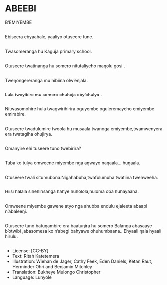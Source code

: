 # ABEEBI
B’EMIYEMBE

##
Ebiseera ebyaahale, yaaliyo
otuseere tune.


##
Twasomeranga hu Kaguja primary
school.


##
Otuseere twatinanga hu somero nitutaliyeho maŋolu
gosi .


##
Tweŋongereranga mu hibiina
olw’enjala.


##
Lula tweyibire mu somero ohuheja eby’ohulya .


##
Nitwasomohire hula twagwirihirira oguyembe oguleremayeho emiyembe emirabire.


##
Otuseere twadulumire twoola hu
musaala twanoga
emiyembe,twamwenyera era
twatagiha ohujirya.


##
Omanyire ehi tuseere tuno twebirira?


##
Tuba ko tulya omweene miyembe nga aŋwayo naŋaala… huŋaala.


##
Otuseere twali
situmubona.Nigahabuha,twafulumuha
twatiina twehweeha.


##
Hiisi halala sihehirisanga hahye huholola,huloma oba
huhayaana.


##
Omweene miyembe gawene atyo
nga ahubba endulu ejaleeta abaapi
n’abaleeŋi.


##
Otuseere tuno batuŋambire era baatuŋira hu somero Balanga abasaaye b’otwibi
,abasomesa ko n’abegi bahyawe ohuhumbaana.. Ehyaali ŋala hyaali hirulu.

##
* License: [CC-BY]
* Text: Ritah Katetemera
* Illustration: Wiehan de Jager, Cathy Feek, Eden Daniels,
Ketan Raut, Herminder Ohri and Benjamin Mitchley
* Translation: Bukheye Mulongo Christopher
* Language: Lunyole

